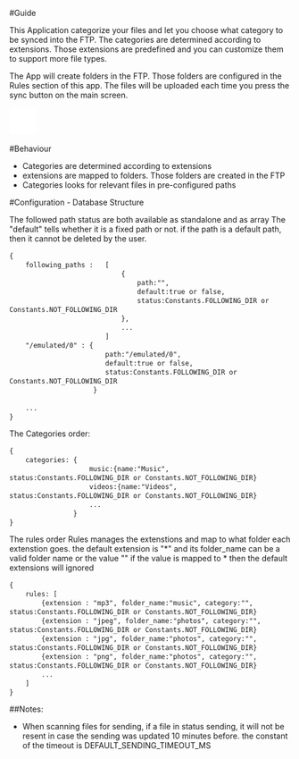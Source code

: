 #Guide

This Application categorize your files and let you choose what category to be synced into the FTP. The categories are determined according to extensions. Those extensions are predefined and you can customize them to support more file types.

The App will create folders in the FTP. Those folders are configured in the Rules section of this app. The files will be uploaded each time you press the sync button on the main screen.


![Alt text](app/src/main/assets/sync_now.png)

#Behaviour

* Categories are determined according to extensions
* extensions are mapped to folders. Those folders are created in the FTP
* Categories looks for relevant files in pre-configured paths

#Configuration - Database Structure

The followed path status are both available as standalone and as array
The "default" tells whether it is a fixed path or not.
if the path is a default path, then it cannot be deleted by the user.
```
{
    following_paths :   [
                            {
                                path:"",
                                default:true or false,
                                status:Constants.FOLLOWING_DIR or Constants.NOT_FOLLOWING_DIR
                            },
                            ...
                        ]
    "/emulated/0" : {
                        path:"/emulated/0",
                        default:true or false,
                        status:Constants.FOLLOWING_DIR or Constants.NOT_FOLLOWING_DIR
                     }

    ...
}
```

The Categories order:
```
{
    categories: {
                    music:{name:"Music", status:Constants.FOLLOWING_DIR or Constants.NOT_FOLLOWING_DIR}
                    videos:{name:"Videos", status:Constants.FOLLOWING_DIR or Constants.NOT_FOLLOWING_DIR}
                    ...
                }
}
```

The rules order
Rules manages the extenstions and map to what folder each extenstion goes.
the default extension is "*" and its folder_name can be a valid folder name or the value "<IGNORE FILE>"
if the value <IGNORE FILE> is mapped to * then the default extensions will ignored
```
{
    rules: [
        {extension : "mp3", folder_name:"music", category:"", status:Constants.FOLLOWING_DIR or Constants.NOT_FOLLOWING_DIR}
        {extension : "jpeg", folder_name:"photos", category:"", status:Constants.FOLLOWING_DIR or Constants.NOT_FOLLOWING_DIR}
        {extension : "jpg", folder_name:"photos", category:"", status:Constants.FOLLOWING_DIR or Constants.NOT_FOLLOWING_DIR}
        {extension : "png", folder_name:"photos", category:"", status:Constants.FOLLOWING_DIR or Constants.NOT_FOLLOWING_DIR}
        ...
    ]
}
```



##Notes:
* When scanning files for sending, if a file in status sending, it will not be resent in case the sending
was updated 10 minutes before. the constant of the timeout is DEFAULT_SENDING_TIMEOUT_MS
